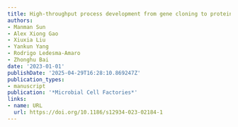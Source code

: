 ```yaml
---
title: High-throughput process development from gene cloning to protein production
authors:
- Manman Sun
- Alex Xiong Gao
- Xiuxia Liu
- Yankun Yang
- Rodrigo Ledesma‐Amaro
- Zhonghu Bai
date: '2023-01-01'
publishDate: '2025-04-29T16:28:10.869247Z'
publication_types:
- manuscript
publication: '*Microbial Cell Factories*'
links:
- name: URL
  url: https://doi.org/10.1186/s12934-023-02184-1
---
```

